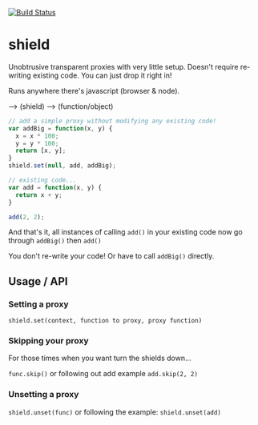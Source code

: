 [![Build Status](https://travis-ci.org/lovebear/shield.png)](https://travis-ci.org/lovebear/shield)

# shield

Unobtrusive transparent proxies with very little setup. Doesn't require re-writing existing code. You can just drop it right in!

Runs anywhere there's javascript (browser & node).

--> (shield) --> (function/object)


```js
// add a simple proxy without modifying any existing code!
var addBig = function(x, y) { 
  x = x * 100;
  y = y * 100;
  return [x, y];
}
shield.set(null, add, addBig);

// existing code...
var add = function(x, y) {
  return x + y;
}

add(2, 2);
```
And that's it, all instances of calling `add()` in your existing code now go through `addBig()` then `add()`

You don't re-write your code! Or have to call `addBig()` directly.


## Usage / API

### Setting a proxy

`shield.set(context, function to proxy, proxy function)`

### Skipping your proxy
For those times when you want turn the shields down...

`func.skip()` or following out add example `add.skip(2, 2)`

### Unsetting a proxy

`shield.unset(func)` or following the example: `shield.unset(add)`

